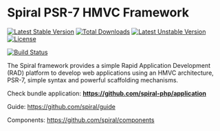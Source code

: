 Spiral PSR-7 HMVC Framework
=======================
[![Latest Stable Version](https://poser.pugx.org/spiral/framework/v/stable)](https://packagist.org/packages/spiral/framework) [![Total Downloads](https://poser.pugx.org/spiral/framework/downloads)](https://packagist.org/packages/spiral/framework) [![Latest Unstable Version](https://poser.pugx.org/spiral/framework/v/unstable)](https://packagist.org/packages/spiral/framework) [![License](https://poser.pugx.org/spiral/framework/license)](https://packagist.org/packages/spiral/framework)

[![Build Status](https://travis-ci.org/spiral/spiral.svg?branch=master)](https://travis-ci.org/spiral/spiral)

The Spiral framework provides a simple Rapid Application Development (RAD) platform to develop web applications using an HMVC architecture, PSR-7, simple syntax and powerful scaffolding mechanisms.

Check bundle application: **https://github.com/spiral-php/application**

Guide: https://github.com/spiral/guide

Components: https://github.com/spiral/components
